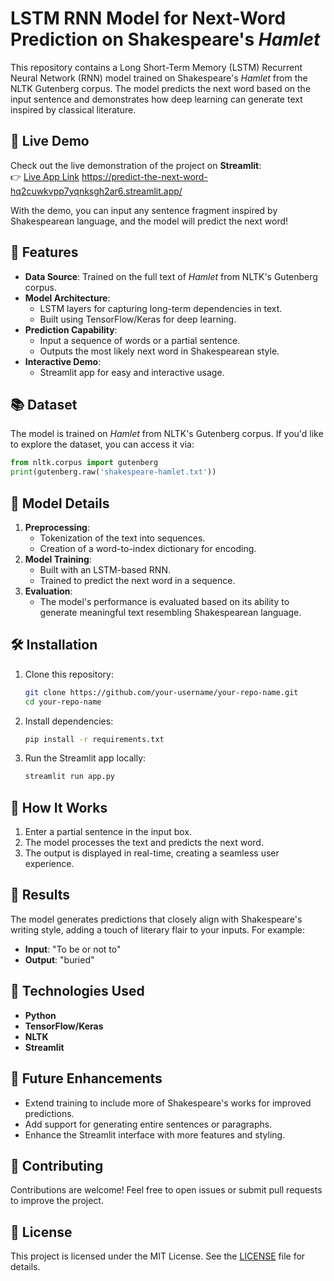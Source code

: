 
# LSTM RNN Model for Next-Word Prediction on Shakespeare's *Hamlet*  
This repository contains a Long Short-Term Memory (LSTM) Recurrent Neural Network (RNN) model trained on Shakespeare's *Hamlet* from the NLTK Gutenberg corpus. The model predicts the next word based on the input sentence and demonstrates how deep learning can generate text inspired by classical literature.

## 🚀 Live Demo  
Check out the live demonstration of the project on **Streamlit**:  
👉 [Live App Link](#) https://predict-the-next-word-hq2cuwkvpp7yqnksgh2ar6.streamlit.app/  

With the demo, you can input any sentence fragment inspired by Shakespearean language, and the model will predict the next word!

## 📜 Features  
- **Data Source**: Trained on the full text of *Hamlet* from NLTK's Gutenberg corpus.  
- **Model Architecture**:  
  - LSTM layers for capturing long-term dependencies in text.  
  - Built using TensorFlow/Keras for deep learning.  
- **Prediction Capability**:  
  - Input a sequence of words or a partial sentence.  
  - Outputs the most likely next word in Shakespearean style.  
- **Interactive Demo**:  
  - Streamlit app for easy and interactive usage.  

## 📚 Dataset  
The model is trained on *Hamlet* from NLTK's Gutenberg corpus. If you'd like to explore the dataset, you can access it via:  
```python
from nltk.corpus import gutenberg
print(gutenberg.raw('shakespeare-hamlet.txt'))
```

## 🧠 Model Details  
1. **Preprocessing**:  
   - Tokenization of the text into sequences.  
   - Creation of a word-to-index dictionary for encoding.  
2. **Model Training**:  
   - Built with an LSTM-based RNN.  
   - Trained to predict the next word in a sequence.  
3. **Evaluation**:  
   - The model's performance is evaluated based on its ability to generate meaningful text resembling Shakespearean language.  

## 🛠️ Installation  
1. Clone this repository:  
   ```bash
   git clone https://github.com/your-username/your-repo-name.git
   cd your-repo-name
   ```
2. Install dependencies:  
   ```bash
   pip install -r requirements.txt
   ```
3. Run the Streamlit app locally:  
   ```bash
   streamlit run app.py
   ```

## 🎥 How It Works  
1. Enter a partial sentence in the input box.  
2. The model processes the text and predicts the next word.  
3. The output is displayed in real-time, creating a seamless user experience.  

## 🌟 Results  
The model generates predictions that closely align with Shakespeare's writing style, adding a touch of literary flair to your inputs. For example:  
- **Input**: "To be or not to"  
- **Output**: "buried"  

## 🔗 Technologies Used  
- **Python**  
- **TensorFlow/Keras**  
- **NLTK**  
- **Streamlit**  

## 📝 Future Enhancements  
- Extend training to include more of Shakespeare's works for improved predictions.  
- Add support for generating entire sentences or paragraphs.  
- Enhance the Streamlit interface with more features and styling.  

## 🤝 Contributing  
Contributions are welcome! Feel free to open issues or submit pull requests to improve the project.  

## 📜 License  
This project is licensed under the MIT License. See the [LICENSE](LICENSE) file for details.  

